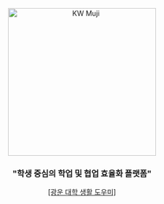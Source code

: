 <div align="center">
    <a href="https://kwmuji.com/">
    <img width="300px" alt="KW Muji" src="https://github.com/user-attachments/assets/9cca16cb-36a4-439c-a9ce-8013bdbe9833">
    </a>
    <h3>"학생 중심의 학업 및 협업 효율화 플랫폼"</h3> 
    <a href="https://kwmuji.com">[광운 대학 생활 도우미]</a>
</div>
